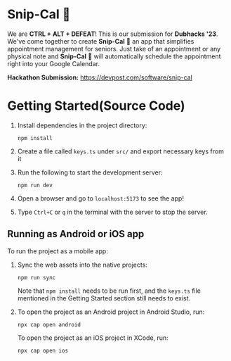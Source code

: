 # Snip-Cal 🌿
We are **CTRL + ALT + DEFEAT**! This is our submission for **Dubhacks '23**. We've come together to create **Snip-Cal** 🌿 an app that simplifies appointment management for seniors. Just take of an appointment or any physical note and **Snip-Cal** 🌿 will automatically schedule the appointment right into your Google Calendar.

**Hackathon Submission:** https://devpost.com/software/snip-cal

# Getting Started(Source Code)

1. Install dependencies in the project directory:

    ```
    npm install
    ```

2. Create a file called `keys.ts` under `src/` and export necessary keys from it

3. Run the following to start the development server:

    ```
    npm run dev
    ```

4. Open a browser and go to `localhost:5173` to see the app!

5. Type `Ctrl+C` or `q` in the terminal with the server to stop the server.

## Running as Android or iOS app

To run the project as a mobile app:

1. Sync the web assets into the native projects:

    ```
    npm run sync
    ```

    Note that `npm install` needs to be run first, and the `keys.ts` file mentioned in the Getting Started section still needs to exist.

2. To open the project as an Android project in Android Studio, run:

    ```
    npx cap open android
    ```

    To open the project as an iOS project in XCode, run:

    ```
    npx cap open ios
    ```
